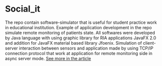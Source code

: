 # Social_it
The repo contain software-simulator that is useful for student practice work in educational institution. Example of application development in the repo simulate remote monitoring of patients state. All softwares were developed by Java language with using graphic library for RIA applications JavaFX 2.0 and addition for JavaFX material based library Jfoenix. Simulation of  client-server interaction  between sensors and application made by using TCP/IP  connection protocol that work at application for remote monitoring  side in async server mode.
[See more in the article](https://drive.google.com/file/d/1YSpcOjpqVkoxfws_ZURbRM97o1akOh26/view?usp=sharing)
